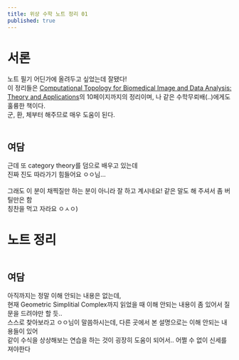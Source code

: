 ```yaml
---
title: 위상 수학 노트 정리 01
published: true
---
```


# 서론
노트 필기 어딘가에 올려두고 싶었는데 잘됐다!<br>
이 정리들은 [Computational Topology for Biomedical Image and Data Analysis: Theory and Applications](https://www.researchgate.net/profile/Nek_Valous/publication/333045404_Computational_Topology_for_Biomedical_Image_and_Data_Analysis_Theory_and_Applications/links/5d559a1f299bf151bad6decf/Computational-Topology-for-Biomedical-Image-and-Data-Analysis-Theory-and-Applications.pdf)의 10페이지까지의 정리이며, 나 같은 수학무뢰배(..)에게도 훌륭한 책이다.<br>
군, 환, 체부터 해주므로 매우 도움이 된다.<br>
<br>
## 여담
근데 또 category theory를 덤으로 배우고 있는데<br>
진짜 진도 따라가기 힘들어요 ㅇㅇ님...<br>
<br>
그래도 이 분이 채찍질만 하는 분이 아니라 잘 하고 계시네요! 같은 말도 해 주셔서 좀 버틸만은 함<br>
칭찬을 먹고 자라요 ㅇㅅㅇ)<br>

# 노트 정리
![]()

## 여담
아직까지는 정말 이해 안되는 내용은 없는데, <br>
현재 Geometric Simplitial Complex까지 읽었을 때 이해 안되는 내용이 좀 있어서 질문을 드려야만 할 듯..<br>
스스로 찾아보라고 ㅇㅇ님이 말씀하시는데, 다른 곳에서 본 설명으로는 이해 안되는 내용들이 있어<br>
같이 수식을 상상해보는 연습을 하는 것이 굉장히 도움이 되어서.. 어쩔 수 없이 신세를 져야한다<br>

